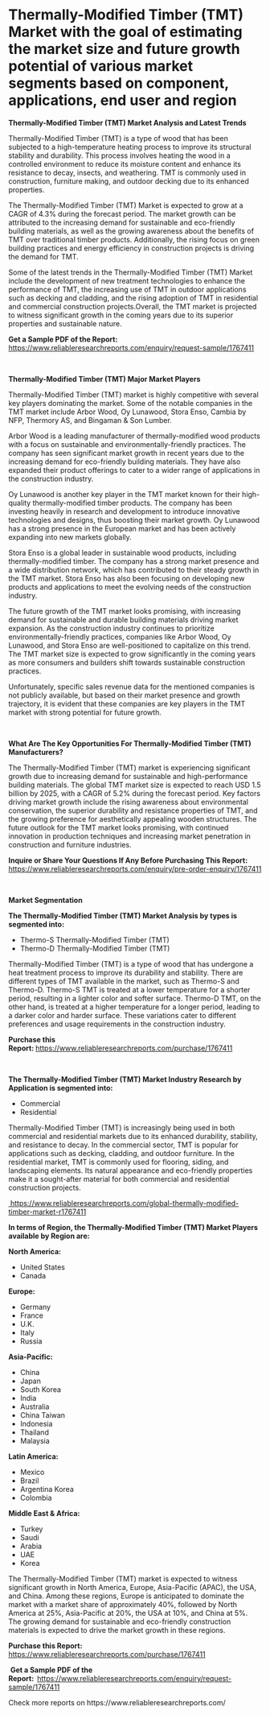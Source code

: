 <p><h1>Thermally-Modified Timber (TMT) Market with the goal of estimating the market size and future growth potential of various market segments based on component, applications, end user and region</h1></p><p><strong>Thermally-Modified Timber (TMT) Market Analysis and Latest Trends</strong></p>
<p><p>Thermally-Modified Timber (TMT) is a type of wood that has been subjected to a high-temperature heating process to improve its structural stability and durability. This process involves heating the wood in a controlled environment to reduce its moisture content and enhance its resistance to decay, insects, and weathering. TMT is commonly used in construction, furniture making, and outdoor decking due to its enhanced properties.</p><p>The Thermally-Modified Timber (TMT) Market is expected to grow at a CAGR of 4.3% during the forecast period. The market growth can be attributed to the increasing demand for sustainable and eco-friendly building materials, as well as the growing awareness about the benefits of TMT over traditional timber products. Additionally, the rising focus on green building practices and energy efficiency in construction projects is driving the demand for TMT.</p><p>Some of the latest trends in the Thermally-Modified Timber (TMT) Market include the development of new treatment technologies to enhance the performance of TMT, the increasing use of TMT in outdoor applications such as decking and cladding, and the rising adoption of TMT in residential and commercial construction projects.Overall, the TMT market is projected to witness significant growth in the coming years due to its superior properties and sustainable nature.</p></p>
<p><strong>Get a Sample PDF of the Report:&nbsp;</strong> <a href="https://www.reliableresearchreports.com/enquiry/request-sample/1767411">https://www.reliableresearchreports.com/enquiry/request-sample/1767411</a></p>
<p>&nbsp;</p>
<p><strong>Thermally-Modified Timber (TMT) Major Market Players</strong></p>
<p><p>Thermally-Modified Timber (TMT) market is highly competitive with several key players dominating the market. Some of the notable companies in the TMT market include Arbor Wood, Oy Lunawood, Stora Enso, Cambia by NFP, Thermory AS, and Bingaman & Son Lumber.</p><p>Arbor Wood is a leading manufacturer of thermally-modified wood products with a focus on sustainable and environmentally-friendly practices. The company has seen significant market growth in recent years due to the increasing demand for eco-friendly building materials. They have also expanded their product offerings to cater to a wider range of applications in the construction industry.</p><p>Oy Lunawood is another key player in the TMT market known for their high-quality thermally-modified timber products. The company has been investing heavily in research and development to introduce innovative technologies and designs, thus boosting their market growth. Oy Lunawood has a strong presence in the European market and has been actively expanding into new markets globally.</p><p>Stora Enso is a global leader in sustainable wood products, including thermally-modified timber. The company has a strong market presence and a wide distribution network, which has contributed to their steady growth in the TMT market. Stora Enso has also been focusing on developing new products and applications to meet the evolving needs of the construction industry.</p><p>The future growth of the TMT market looks promising, with increasing demand for sustainable and durable building materials driving market expansion. As the construction industry continues to prioritize environmentally-friendly practices, companies like Arbor Wood, Oy Lunawood, and Stora Enso are well-positioned to capitalize on this trend. The TMT market size is expected to grow significantly in the coming years as more consumers and builders shift towards sustainable construction practices.</p><p>Unfortunately, specific sales revenue data for the mentioned companies is not publicly available, but based on their market presence and growth trajectory, it is evident that these companies are key players in the TMT market with strong potential for future growth.</p></p>
<p>&nbsp;</p>
<p><strong>What Are The Key Opportunities For Thermally-Modified Timber (TMT) Manufacturers?</strong></p>
<p><p>The Thermally-Modified Timber (TMT) market is experiencing significant growth due to increasing demand for sustainable and high-performance building materials. The global TMT market size is expected to reach USD 1.5 billion by 2025, with a CAGR of 5.2% during the forecast period. Key factors driving market growth include the rising awareness about environmental conservation, the superior durability and resistance properties of TMT, and the growing preference for aesthetically appealing wooden structures. The future outlook for the TMT market looks promising, with continued innovation in production techniques and increasing market penetration in construction and furniture industries.</p></p>
<p><strong>Inquire or Share Your Questions If Any Before Purchasing This Report:</strong> <a href="https://www.reliableresearchreports.com/enquiry/pre-order-enquiry/1767411">https://www.reliableresearchreports.com/enquiry/pre-order-enquiry/1767411</a></p>
<p>&nbsp;</p>
<p><strong>Market Segmentation</strong></p>
<p><strong>The Thermally-Modified Timber (TMT) Market Analysis by types is segmented into:</strong></p>
<p><ul><li>Thermo-S Thermally-Modified Timber (TMT)</li><li>Thermo-D Thermally-Modified Timber (TMT)</li></ul></p>
<p><p>Thermally-Modified Timber (TMT) is a type of wood that has undergone a heat treatment process to improve its durability and stability. There are different types of TMT available in the market, such as Thermo-S and Thermo-D. Thermo-S TMT is treated at a lower temperature for a shorter period, resulting in a lighter color and softer surface. Thermo-D TMT, on the other hand, is treated at a higher temperature for a longer period, leading to a darker color and harder surface. These variations cater to different preferences and usage requirements in the construction industry.</p></p>
<p><strong>Purchase this Report:&nbsp;</strong><a href="https://www.reliableresearchreports.com/purchase/1767411">https://www.reliableresearchreports.com/purchase/1767411</a></p>
<p>&nbsp;</p>
<p><strong>The Thermally-Modified Timber (TMT) Market Industry Research by Application is segmented into:</strong></p>
<p><ul><li>Commercial</li><li>Residential</li></ul></p>
<p><p>Thermally-Modified Timber (TMT) is increasingly being used in both commercial and residential markets due to its enhanced durability, stability, and resistance to decay. In the commercial sector, TMT is popular for applications such as decking, cladding, and outdoor furniture. In the residential market, TMT is commonly used for flooring, siding, and landscaping elements. Its natural appearance and eco-friendly properties make it a sought-after material for both commercial and residential construction projects.</p></p>
<p><a href="https://www.reliableresearchreports.com/global-thermally-modified-timber-market-r1767411">&nbsp;https://www.reliableresearchreports.com/global-thermally-modified-timber-market-r1767411</a></p>
<p><strong>In terms of Region, the Thermally-Modified Timber (TMT) Market Players available by Region are:</strong></p>
<p>
    <p> <strong> North America: </strong>
        <ul>
            <li>United States</li>
            <li>Canada</li>
        </ul>
        </p> 
    <p> <strong> Europe: </strong>
        <ul>
            <li>Germany</li>
            <li>France</li>
            <li>U.K.</li>
            <li>Italy</li>
            <li>Russia</li>
        </ul>
        </p> 
    <p> <strong> Asia-Pacific: </strong>
        <ul>
            <li>China</li>
            <li>Japan</li>
            <li>South Korea</li>
            <li>India</li>
            <li>Australia</li>
            <li>China Taiwan</li>
            <li>Indonesia</li>
            <li>Thailand</li>
            <li>Malaysia</li>
        </ul>
        </p> 
    <p> <strong> Latin America: </strong>
        <ul>
            <li>Mexico</li>
            <li>Brazil</li>
            <li>Argentina Korea</li>
            <li>Colombia</li>
        </ul>
        </p> 
    <p> <strong> Middle East & Africa: </strong>
        <ul>
            <li>Turkey</li>
            <li>Saudi</li>
            <li>Arabia</li>
            <li>UAE</li>
            <li>Korea</li>
        </ul>
    </p>
    </p>
<p><p>The Thermally-Modified Timber (TMT) market is expected to witness significant growth in North America, Europe, Asia-Pacific (APAC), the USA, and China. Among these regions, Europe is anticipated to dominate the market with a market share of approximately 40%, followed by North America at 25%, Asia-Pacific at 20%, the USA at 10%, and China at 5%. The growing demand for sustainable and eco-friendly construction materials is expected to drive the market growth in these regions.</p></p>
<p><strong>Purchase this Report: </strong><a href="https://www.reliableresearchreports.com/purchase/1767411">https://www.reliableresearchreports.com/purchase/1767411</a></p>
<p>&nbsp;<strong>Get a Sample PDF of the Report:&nbsp;&nbsp;</strong><a href="https://www.reliableresearchreports.com/enquiry/request-sample/1767411">https://www.reliableresearchreports.com/enquiry/request-sample/1767411</a></p>
<p><strong></strong></p>
<p>Check more reports on https://www.reliableresearchreports.com/</p>